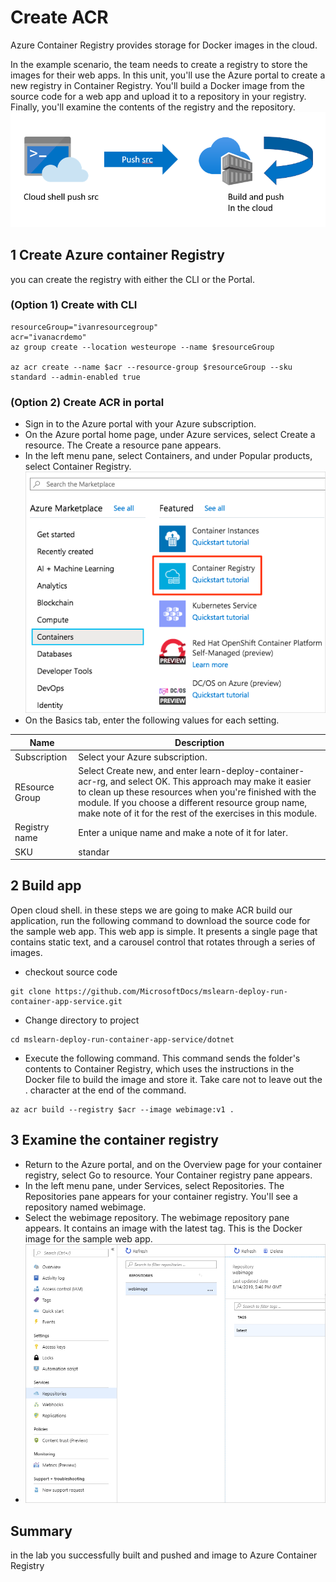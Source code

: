 
# Create ACR 
Azure Container Registry provides storage for Docker images in the cloud.


In the example scenario, the team needs to create a registry to store the images for their web apps.
In this unit, you'll use the Azure portal to create a new registry in Container Registry. You'll build a Docker image from the source code for a web app and upload it to a repository in your registry. Finally, you'll examine the contents of the registry and the repository.
 ![lab1](./img/lab1overview.png)
## 1  Create Azure container Registry
you can create the registry with either the CLI or the Portal. 
### (Option 1)  Create with CLI 
```
resourceGroup="ivanresourcegroup"
acr="ivanacrdemo"
az group create --location westeurope --name $resourceGroup 

az acr create --name $acr --resource-group $resourceGroup --sku standard --admin-enabled true
```

### (Option 2) Create  ACR in portal 
 - Sign in to the Azure portal with your Azure subscription.
 - On the Azure portal home page, under Azure services, select Create a resource. The Create a resource pane appears.
 - In the left menu pane, select Containers, and under Popular products, select Container Registry.
   ![registry](./img/1registry.png)
 - On the Basics tab, enter the following values for each setting.

| Name  | Description |
| ------------- | ------------- |
| Subscription  | Select your Azure subscription.  |
| REsource Group  | Select Create new, and enter learn-deploy-container-acr-rg, and select OK. This approach may make it easier to clean up these resources when you're finished with the module. If you choose a different resource group name, make note of it for the rest of the exercises in this module.  |
| Registry name  | Enter a unique name and make a note of it for later.  |
| SKU  | standar |

## 2 Build app 
Open cloud shell. in these steps we are going to make ACR build our application, run the following command to download the source code for the sample web app. This web app is simple. It presents a single page that contains static text, and a carousel control that rotates through a series of images.
-  checkout source code 
```
git clone https://github.com/MicrosoftDocs/mslearn-deploy-run-container-app-service.git
```
- Change directory to project 
``` 
cd mslearn-deploy-run-container-app-service/dotnet
```
- Execute the following command. This command sends the folder's contents to Container Registry, which uses the instructions in the Docker file to build the image and store it. Take care not to leave out the . character at the end of the command.
``` 
az acr build --registry $acr --image webimage:v1 .
``` 
## 3 Examine the container registry
- Return to the Azure portal, and on the Overview page for your container registry, select Go to resource. Your Container registry pane appears.
- In the left menu pane, under Services, select Repositories. The Repositories pane appears for your container registry. You'll see a repository named webimage.
- Select the webimage repository. The webimage repository pane appears. It contains an image with the latest tag. This is the Docker image for the sample web app.
 -  ![registry](./img/2registry.png)

## Summary 
in the lab you successfully built and pushed and image to Azure Container Registry 


